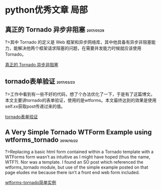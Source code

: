 # python优秀文章 局部

## 真正的 Tornado 异步非阻塞 <small style='font-size: 50%'>2017/01/29</small>

?>其中 Tornado 的定义是 Web 框架和异步网络库，其中他具备有异步非阻塞能力，能解决他两个框架请求阻塞的问题，在需要并发能力时候就应该使用 Tornado。

[真正的 Tornado 异步非阻塞](https://hexiangyu.me/2017/01/29/real-tornado-async-noblocking/)

## tornado表单验证 <small style='font-size: 50%'>2017/03/23</small>

?>工作中看到有一些不好的代码，想了个办法优化了一下，于是有了这篇博文。本文主要讲tornado的表单验证，使用的是wtforms。本文最终达到的效果是使用self.xx获取post传递过来的值。

[tornado表单验证](https://www.zoulei.net/2017/03/23/tornado_wtforms/)

## A Very Simple Tornado WTForm Example using wtforms_tornado <small style='font-size: 50%'>2014/10/22</small>

?>Replacing a basic html form contained within a Tornado template with a WTForms form wasn’t as intuitive as I might have hoped (thus the name, WTF?). Nor was a template. I found an SO post which referenced the wtforms_tornado module, but use of the simple example posted on that page eludes me because there isn’t a front end web form included.

[wtforms-tornado简单实例](http://www.mzoo.org/a-very-simple-tornado-wtform-example-using-wtforms_tornado/)